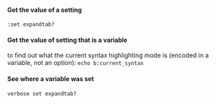 
#### Get the value of a setting
`:set expandtab?`


#### Get the value of setting that is a variable
to find out what the current syntax highlighting mode is (encoded in a variable, not an option):
`echo b:current_syntax`

#### See where a variable was set
`verbose set expandtab?`